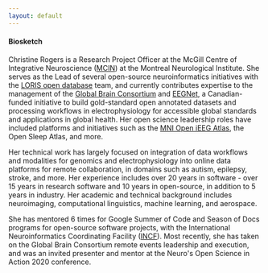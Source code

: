 ```yaml
---
layout: default
---
```

#### Biosketch

Christine Rogers is a Research Project Officer at the McGill Centre of Integrative Neuroscience ([MCIN](http://mcin.ca)) at the Montreal Neurological Institute. She serves as the Lead of several open-source neuroinformatics initiatives with the [LORIS open database](http:/LORIS.ca) team, and currently contributes expertise to the management of the [Global Brain Consortium](http://globalbrainconsortium.org) and [EEGNet](http://EEGNet.org), a Canadian-funded initiative to build gold-standard open annotated datasets and processing workflows in electrophysiology for accessible global standards and applications in global health. Her open science leadership roles have included platforms and initiatives such as the [MNI Open iEEG Atlas](https://mni-open-ieegatlas.research.mcgill.ca), the Open Sleep Atlas, and more.

Her technical work has largely focused on integration of data workflows and modalities for genomics and electrophysiology into online data platforms for remote collaboration, in domains such as autism, epilepsy, stroke, and more. 
Her experience includes over 20 years in software - over 15 years in research software and 10 years in open-source, in addition to 5 years in industry. Her academic and technical background includes neuroimaging, computational linguistics, machine learning, and aerospace. 

She has mentored 6 times for Google Summer of Code and Season of Docs programs for open-source software projects, with the International Neuroinformatics Coordinating Facility ([INCF](https://incf.org)). 
Most recently, she has taken on the Global Brain Consortium remote events leadership and execution, and was an invited presenter and mentor at the Neuro's Open Science in Action 2020 conference. 
